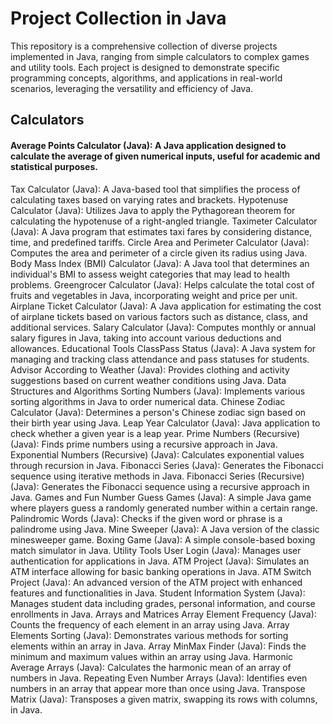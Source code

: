 # Project Collection in Java
This repository is a comprehensive collection of diverse projects implemented in Java, ranging from simple calculators to complex games and utility tools. Each project is designed to demonstrate specific programming concepts, algorithms, and applications in real-world scenarios, leveraging the versatility and efficiency of Java.

## Calculators
#### Average Points Calculator (Java): A Java application designed to calculate the average of given numerical inputs, useful for academic and statistical purposes.
Tax Calculator (Java): A Java-based tool that simplifies the process of calculating taxes based on varying rates and brackets.
Hypotenuse Calculator (Java): Utilizes Java to apply the Pythagorean theorem for calculating the hypotenuse of a right-angled triangle.
Taximeter Calculator (Java): A Java program that estimates taxi fares by considering distance, time, and predefined tariffs.
Circle Area and Perimeter Calculator (Java): Computes the area and perimeter of a circle given its radius using Java.
Body Mass Index (BMI) Calculator (Java): A Java tool that determines an individual's BMI to assess weight categories that may lead to health problems.
Greengrocer Calculator (Java): Helps calculate the total cost of fruits and vegetables in Java, incorporating weight and price per unit.
Airplane Ticket Calculator (Java): A Java application for estimating the cost of airplane tickets based on various factors such as distance, class, and additional services.
Salary Calculator (Java): Computes monthly or annual salary figures in Java, taking into account various deductions and allowances.
Educational Tools
ClassPass Status (Java): A Java system for managing and tracking class attendance and pass statuses for students.
Advisor According to Weather (Java): Provides clothing and activity suggestions based on current weather conditions using Java.
Data Structures and Algorithms
Sorting Numbers (Java): Implements various sorting algorithms in Java to order numerical data.
Chinese Zodiac Calculator (Java): Determines a person's Chinese zodiac sign based on their birth year using Java.
Leap Year Calculator (Java): Java application to check whether a given year is a leap year.
Prime Numbers (Recursive) (Java): Finds prime numbers using a recursive approach in Java.
Exponential Numbers (Recursive) (Java): Calculates exponential values through recursion in Java.
Fibonacci Series (Java): Generates the Fibonacci sequence using iterative methods in Java.
Fibonacci Series (Recursive) (Java): Generates the Fibonacci sequence using a recursive approach in Java.
Games and Fun
Number Guess Games (Java): A simple Java game where players guess a randomly generated number within a certain range.
Palindromic Words (Java): Checks if the given word or phrase is a palindrome using Java.
Mine Sweeper (Java): A Java version of the classic minesweeper game.
Boxing Game (Java): A simple console-based boxing match simulator in Java.
Utility Tools
User Login (Java): Manages user authentication for applications in Java.
ATM Project (Java): Simulates an ATM interface allowing for basic banking operations in Java.
ATM Switch Project (Java): An advanced version of the ATM project with enhanced features and functionalities in Java.
Student Information System (Java): Manages student data including grades, personal information, and course enrollments in Java.
Arrays and Matrices
Array Element Frequency (Java): Counts the frequency of each element in an array using Java.
Array Elements Sorting (Java): Demonstrates various methods for sorting elements within an array in Java.
Array MinMax Finder (Java): Finds the minimum and maximum values within an array using Java.
Harmonic Average Arrays (Java): Calculates the harmonic mean of an array of numbers in Java.
Repeating Even Number Arrays (Java): Identifies even numbers in an array that appear more than once using Java.
Transpose Matrix (Java): Transposes a given matrix, swapping its rows with columns, in Java.
